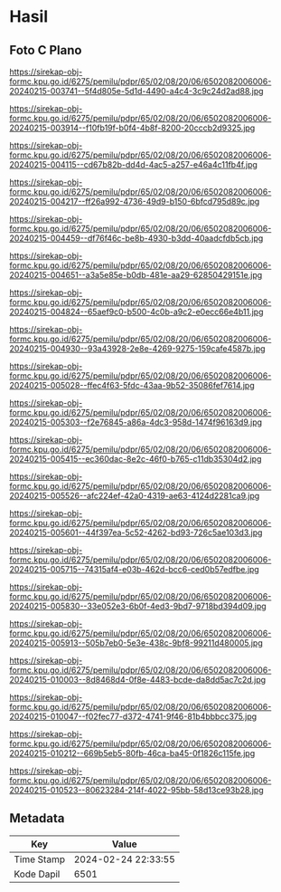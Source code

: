 # Hasil

## Foto C Plano

https://sirekap-obj-formc.kpu.go.id/6275/pemilu/pdpr/65/02/08/20/06/6502082006006-20240215-003741--5f4d805e-5d1d-4490-a4c4-3c9c24d2ad88.jpg

https://sirekap-obj-formc.kpu.go.id/6275/pemilu/pdpr/65/02/08/20/06/6502082006006-20240215-003914--f10fb19f-b0f4-4b8f-8200-20cccb2d9325.jpg

https://sirekap-obj-formc.kpu.go.id/6275/pemilu/pdpr/65/02/08/20/06/6502082006006-20240215-004115--cd67b82b-dd4d-4ac5-a257-e46a4c11fb4f.jpg

https://sirekap-obj-formc.kpu.go.id/6275/pemilu/pdpr/65/02/08/20/06/6502082006006-20240215-004217--ff26a992-4736-49d9-b150-6bfcd795d89c.jpg

https://sirekap-obj-formc.kpu.go.id/6275/pemilu/pdpr/65/02/08/20/06/6502082006006-20240215-004459--df76f46c-be8b-4930-b3dd-40aadcfdb5cb.jpg

https://sirekap-obj-formc.kpu.go.id/6275/pemilu/pdpr/65/02/08/20/06/6502082006006-20240215-004651--a3a5e85e-b0db-481e-aa29-62850429151e.jpg

https://sirekap-obj-formc.kpu.go.id/6275/pemilu/pdpr/65/02/08/20/06/6502082006006-20240215-004824--65aef9c0-b500-4c0b-a9c2-e0ecc66e4b11.jpg

https://sirekap-obj-formc.kpu.go.id/6275/pemilu/pdpr/65/02/08/20/06/6502082006006-20240215-004930--93a43928-2e8e-4269-9275-159cafe4587b.jpg

https://sirekap-obj-formc.kpu.go.id/6275/pemilu/pdpr/65/02/08/20/06/6502082006006-20240215-005028--ffec4f63-5fdc-43aa-9b52-35086fef7614.jpg

https://sirekap-obj-formc.kpu.go.id/6275/pemilu/pdpr/65/02/08/20/06/6502082006006-20240215-005303--f2e76845-a86a-4dc3-958d-1474f96163d9.jpg

https://sirekap-obj-formc.kpu.go.id/6275/pemilu/pdpr/65/02/08/20/06/6502082006006-20240215-005415--ec360dac-8e2c-46f0-b765-c11db35304d2.jpg

https://sirekap-obj-formc.kpu.go.id/6275/pemilu/pdpr/65/02/08/20/06/6502082006006-20240215-005526--afc224ef-42a0-4319-ae63-4124d2281ca9.jpg

https://sirekap-obj-formc.kpu.go.id/6275/pemilu/pdpr/65/02/08/20/06/6502082006006-20240215-005601--44f397ea-5c52-4262-bd93-726c5ae103d3.jpg

https://sirekap-obj-formc.kpu.go.id/6275/pemilu/pdpr/65/02/08/20/06/6502082006006-20240215-005715--74315af4-e03b-462d-bcc6-ced0b57edfbe.jpg

https://sirekap-obj-formc.kpu.go.id/6275/pemilu/pdpr/65/02/08/20/06/6502082006006-20240215-005830--33e052e3-6b0f-4ed3-9bd7-9718bd394d09.jpg

https://sirekap-obj-formc.kpu.go.id/6275/pemilu/pdpr/65/02/08/20/06/6502082006006-20240215-005913--505b7eb0-5e3e-438c-9bf8-99211d480005.jpg

https://sirekap-obj-formc.kpu.go.id/6275/pemilu/pdpr/65/02/08/20/06/6502082006006-20240215-010003--8d8468d4-0f8e-4483-bcde-da8dd5ac7c2d.jpg

https://sirekap-obj-formc.kpu.go.id/6275/pemilu/pdpr/65/02/08/20/06/6502082006006-20240215-010047--f02fec77-d372-4741-9f46-81b4bbbcc375.jpg

https://sirekap-obj-formc.kpu.go.id/6275/pemilu/pdpr/65/02/08/20/06/6502082006006-20240215-010212--669b5eb5-80fb-46ca-ba45-0f1826c115fe.jpg

https://sirekap-obj-formc.kpu.go.id/6275/pemilu/pdpr/65/02/08/20/06/6502082006006-20240215-010523--80623284-214f-4022-95bb-58d13ce93b28.jpg


## Metadata

| Key        | Value               |
| ---------- | ------------------- |
| Time Stamp | 2024-02-24 22:33:55 |
| Kode Dapil | 6501                |



